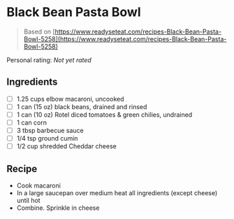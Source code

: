 <!-- Needs Manual Review -->

# Black Bean Pasta Bowl

> Based on [https://www.readyseteat.com/recipes-Black-Bean-Pasta-Bowl-5258](https://www.readyseteat.com/recipes-Black-Bean-Pasta-Bowl-5258)

<!-- {cts} rating=0; (User can specify rating on scale of 1-5) -->
Personal rating: *Not yet rated*
<!-- {cte} -->

<!-- {cts} name_image=None; (User can specify image name) -->
<!-- TODO: Capture image -->
<!-- {cte} -->

## Ingredients

* [ ] 1.25 cups elbow macaroni, uncooked
* [ ] 1 can (15 oz) black beans, drained and rinsed
* [ ] 1 can (10 oz) Rotel diced tomatoes & green chilies, undrained
* [ ] 1 can corn
* [ ] 3 tbsp barbecue sauce
* [ ] 1/4 tsp ground cumin
* [ ] 1/2 cup shredded Cheddar cheese

## Recipe

* Cook macaroni
* In a large saucepan over medium heat all ingredients (except cheese) until hot
* Combine. Sprinkle in cheese
